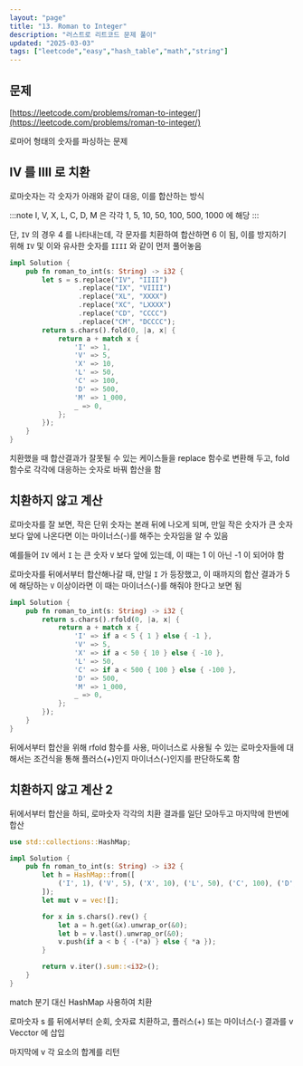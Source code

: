 ```yaml
---
layout: "page"
title: "13. Roman to Integer"
description: "러스트로 리트코드 문제 풀이"
updated: "2025-03-03"
tags: ["leetcode","easy","hash_table","math","string"]
---
```


## 문제

[https://leetcode.com/problems/roman-to-integer/](https://leetcode.com/problems/roman-to-integer/)

로마어 형태의 숫자를 파싱하는 문제

## IV 를 IIII 로 치환

로마숫자는 각 숫자가 아래와 같이 대응, 이를 합산하는 방식

:::note
I, V, X, L, C, D, M 은 각각 1, 5, 10, 50, 100, 500, 1000 에 해당
:::

단, `IV` 의 경우 4 를 나타내는데, 각 문자를 치환하여 합산하면 6 이 됨, 이를 방지하기 위해 `IV` 및 이와 유사한 숫자를 `IIII` 와 같이 먼저 풀어놓음

```rust
impl Solution {
    pub fn roman_to_int(s: String) -> i32 {
        let s = s.replace("IV", "IIII")
                 .replace("IX", "VIIII")
                 .replace("XL", "XXXX")
                 .replace("XC", "LXXXX")
                 .replace("CD", "CCCC")
                 .replace("CM", "DCCCC");
        return s.chars().fold(0, |a, x| {
            return a + match x {
                'I' => 1,
                'V' => 5,
                'X' => 10,
                'L' => 50,
                'C' => 100,
                'D' => 500,
                'M' => 1_000,
                _ => 0,
            };
        });
    }
}
```

치환했을 때 합산결과가 잘못될 수 있는 케이스들을 replace 함수로 변환해 두고, fold 함수로 각각에 대응하는 숫자로 바꿔 합산을 함

## 치환하지 않고 계산

로마숫자를 잘 보면, 작은 단위 숫자는 본래 뒤에 나오게 되며, 만일 작은 숫자가 큰 숫자보다 앞에 나온다면 이는 마이너스(-)를 해주는 숫자임을 알 수 있음

예를들어 `IV` 에서 `I` 는 큰 숫자 `V` 보다 앞에 있는데, 이 때는 1 이 아닌 -1 이 되어야 함

로마숫자를 뒤에서부터 합산해나갈 때, 만일 `I` 가 등장했고, 이 때까지의 합산 결과가 5 에 해당하는 `V` 이상이라면 이 때는 마이너스(-)를 해줘야 한다고 보면 됨

```rust
impl Solution {
    pub fn roman_to_int(s: String) -> i32 {
        return s.chars().rfold(0, |a, x| {
            return a + match x {
                'I' => if a < 5 { 1 } else { -1 },
                'V' => 5,
                'X' => if a < 50 { 10 } else { -10 },
                'L' => 50,
                'C' => if a < 500 { 100 } else { -100 },
                'D' => 500,
                'M' => 1_000,
                _ => 0,
            };
        });
    }
}
```

뒤에서부터 합산을 위해 rfold 함수를 사용, 마이너스로 사용될 수 있는 로마숫자들에 대해서는 조건식을 통해 플러스(+)인지 마이너스(-)인지를 판단하도록 함

## 치환하지 않고 계산 2

뒤에서부터 합산을 하되, 로마숫자 각각의 치환 결과를 일단 모아두고 마지막에 한번에 합산

```rust
use std::collections::HashMap;

impl Solution {
    pub fn roman_to_int(s: String) -> i32 {
        let h = HashMap::from([
            ('I', 1), ('V', 5), ('X', 10), ('L', 50), ('C', 100), ('D', 500), ('M', 1_000)
        ]);
        let mut v = vec![];

        for x in s.chars().rev() {
            let a = h.get(&x).unwrap_or(&0);
            let b = v.last().unwrap_or(&0);
            v.push(if a < b { -(*a) } else { *a });
        }

        return v.iter().sum::<i32>();
    }
}
```

match 분기 대신 HashMap 사용하여 치환

로마숫자 s 를 뒤에서부터 순회, 숫자료 치환하고, 플러스(+) 또는 마이너스(-) 결과를 v Vecctor 에 삽입

마지막에 v 각 요소의 합계를 리턴
